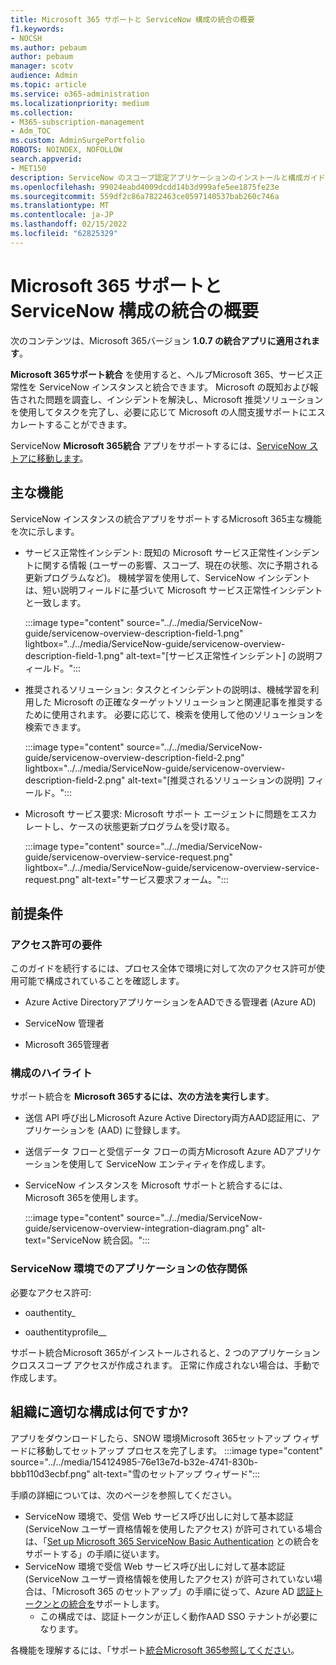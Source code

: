 ```yaml
---
title: Microsoft 365 サポートと ServiceNow 構成の統合の概要
f1.keywords:
- NOCSH
ms.author: pebaum
author: pebaum
manager: scotv
audience: Admin
ms.topic: article
ms.service: o365-administration
ms.localizationpriority: medium
ms.collection:
- M365-subscription-management
- Adm_TOC
ms.custom: AdminSurgePortfolio
ROBOTS: NOINDEX, NOFOLLOW
search.appverid:
- MET150
description: ServiceNow のスコープ認定アプリケーションのインストールと構成ガイド。
ms.openlocfilehash: 99024eabd4009dcdd14b3d999afe5ee1875fe23e
ms.sourcegitcommit: 559df2c86a7822463ce0597140537bab260c746a
ms.translationtype: MT
ms.contentlocale: ja-JP
ms.lasthandoff: 02/15/2022
ms.locfileid: "62825329"
---
```

# <a name="microsoft-365-support-integration-with-servicenow-configuration-overview"></a>Microsoft 365 サポートと ServiceNow 構成の統合の概要

次のコンテンツは、Microsoft 365バージョン **1.0.7 の統合アプリに適用されます**。

**Microsoft 365サポート統合** を使用すると、ヘルプMicrosoft 365、サービス正常性を ServiceNow インスタンスと統合できます。 Microsoft の既知および報告された問題を調査し、インシデントを解決し、Microsoft 推奨ソリューションを使用してタスクを完了し、必要に応じて Microsoft の人間支援サポートにエスカレートすることができます。

ServiceNow **Microsoft 365統合** アプリをサポートするには、[ServiceNow ストアに移動します](https://store.servicenow.com/sn_appstore_store.do#!/store/application/6d05c93f1b7784507ddd4227cc4bcb9f)。

## <a name="key-features"></a>主な機能

ServiceNow インスタンスの統合アプリをサポートするMicrosoft 365主な機能を次に示します。

- サービス正常性インシデント: 既知の Microsoft サービス正常性インシデントに関する情報 (ユーザーの影響、スコープ、現在の状態、次に予期される更新プログラムなど)。 機械学習を使用して、ServiceNow インシデントは、短い説明フィールドに基づいて Microsoft サービス正常性インシデントと一致します。

    :::image type="content" source="../../media/ServiceNow-guide/servicenow-overview-description-field-1.png" lightbox="../../media/ServiceNow-guide/servicenow-overview-description-field-1.png" alt-text="[サービス正常性インシデント] の説明フィールド。":::

- 推奨されるソリューション: タスクとインシデントの説明は、機械学習を利用した Microsoft の正確なターゲットソリューションと関連記事を推奨するために使用されます。 必要に応じて、検索を使用して他のソリューションを検索できます。

    :::image type="content" source="../../media/ServiceNow-guide/servicenow-overview-description-field-2.png" lightbox="../../media/ServiceNow-guide/servicenow-overview-description-field-2.png" alt-text="[推奨されるソリューションの説明] フィールド。":::

- Microsoft サービス要求: Microsoft サポート エージェントに問題をエスカレートし、ケースの状態更新プログラムを受け取る。

    :::image type="content" source="../../media/ServiceNow-guide/servicenow-overview-service-request.png" lightbox="../../media/ServiceNow-guide/servicenow-overview-service-request.png" alt-text="サービス要求フォーム。":::

## <a name="prerequisites"></a>前提条件

### <a name="permissions-requirements"></a>アクセス許可の要件

このガイドを続行するには、プロセス全体で環境に対して次のアクセス許可が使用可能で構成されていることを確認します。

- Azure Active DirectoryアプリケーションをAADできる管理者 (Azure AD)

- ServiceNow 管理者

- Microsoft 365管理者

### <a name="configuration-highlights"></a>構成のハイライト

サポート統合を **Microsoft 365するには、次の方法を実行します**。

- 送信 API 呼び出しMicrosoft Azure Active Directory両方AAD認証用に、アプリケーションを (AAD) に登録します。

- 送信データ フローと受信データ フローの両方Microsoft Azure ADアプリケーションを使用して ServiceNow エンティティを作成します。

- ServiceNow インスタンスを Microsoft サポートと統合するには、Microsoft 365を使用します。

    :::image type="content" source="../../media/ServiceNow-guide/servicenow-overview-integration-diagram.png" alt-text="ServiceNow 統合図。":::

### <a name="application-dependencies-in-your-servicenow-environments"></a>ServiceNow 環境でのアプリケーションの依存関係

必要なアクセス許可:

- oauthentity\_

- oauthentityprofile\_\_

サポート統合Microsoft 365がインストールされると、2 つのアプリケーションクロススコープ アクセスが作成されます。 正常に作成されない場合は、手動で作成します。

## <a name="what-configuration-is-right-for-your-organization"></a>組織に適切な構成は何ですか?

アプリをダウンロードしたら、SNOW 環境Microsoft 365セットアップ ウィザードに移動してセットアップ プロセスを完了します。
:::image type="content" source="../../media/154124985-76e13e7d-b32e-4741-830b-bbb110d3ecbf.png" alt-text="雪のセットアップ ウィザード":::

手順の詳細については、次のページを参照してください。
- ServiceNow 環境で、受信 Web サービス呼び出しに対して基本認証 (ServiceNow ユーザー資格情報を使用したアクセス) が許可されている場合は、「[Set up Microsoft 365 ServiceNow Basic Authentication](servicenow-basic-authentication.md) との統合をサポートする」の手順に従います。
- ServiceNow 環境で受信 Web サービス呼び出しに対して基本認証 (ServiceNow ユーザー資格情報を使用したアクセス) が許可されていない場合は、「Microsoft 365 のセットアップ」の手順に従って、Azure AD [認証トークンとの統合を](servicenow-aad-oauth-token.md)サポートします。
  - この構成では、認証トークンが正しく動作AAD SSO テナントが必要になります。

各機能を理解するには、「サポート[統合Microsoft 365参照してください](https://store.servicenow.com/sn_appstore_store.do#!/store/application/6d05c93f1b7784507ddd4227cc4bcb9f)。
